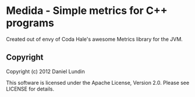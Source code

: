 Medida - Simple metrics for C++ programs
========================================

Created out of envy of Coda Hale's awesome Metrics library for the JVM.


Copyright
---------
Copyright (c) 2012 Daniel Lundin

This software is licensed under the Apache License, Version 2.0.
Please see LICENSE for details.
